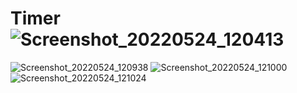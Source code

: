 # Timer![Screenshot_20220524_120413](https://user-images.githubusercontent.com/102030215/170011145-b5b360ac-5074-413f-923c-b7574a130144.png)
![Screenshot_20220524_120938](https://user-images.githubusercontent.com/102030215/170011384-acf0f18a-b9b2-4ac4-997b-3625e7e90184.png)
![Screenshot_20220524_121000](https://user-images.githubusercontent.com/102030215/170011391-8988a970-51df-4d30-8bbb-5d50e2755c32.png)
![Screenshot_20220524_121024](https://user-images.githubusercontent.com/102030215/170011393-b45c398c-15d4-404b-89a4-79d508fb6197.png)
